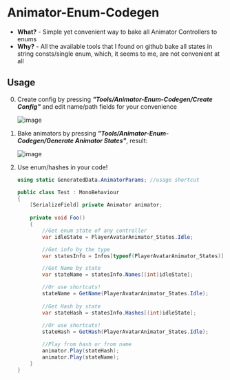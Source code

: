 # Animator-Enum-Codegen

- **What?** - Simple yet convenient way to bake all Animator Controllers to enums
- **Why?** - All the available tools that I found on github bake all states in string consts/single enum, which, it seems to me, are not convenient at all 

## Usage
0) Create config by pressing ***"Tools/Animator-Enum-Codegen/Create Config"*** and edit name/path fields for your convenience

    ![image](https://github.com/SLiGerr/Animator-Enum-Codegen/assets/23235631/0be96aca-1161-4e11-8d31-f181a6e9b70b)

1) Bake animators by pressing ***"Tools/Animator-Enum-Codegen/Generate Animator States"***, result:

    ![image](https://github.com/SLiGerr/Animator-Enum-Codegen/assets/23235631/f48e87e8-0ac5-4083-be9c-316303de9f92)

2) Use enum/hashes in your code!

    ``` C#
    using static GeneratedData.AnimatorParams; //usage shortcut 
    
    public class Test : MonoBehaviour
    {
        [SerializeField] private Animator animator;
        
        private void Foo()
        {
            //Get enum state of any controller
            var idleState = PlayerAvatarAnimator_States.Idle;
    
            //Get info by the type 
            var statesInfo = Infos[typeof(PlayerAvatarAnimator_States)];
    
            //Get Name by state
            var stateName = statesInfo.Names[(int)idleState];
    
            //Or use shortcuts!
            stateName = GetName(PlayerAvatarAnimator_States.Idle);
            
            //Get Hash by state
            var stateHash = statesInfo.Hashes[(int)idleState];
            
            //Or use shortcuts!
            stateHash = GetHash(PlayerAvatarAnimator_States.Idle);
    
            //Play from hash or from name
            animator.Play(stateHash);
            animator.Play(stateName);
        }
    }
    ```
